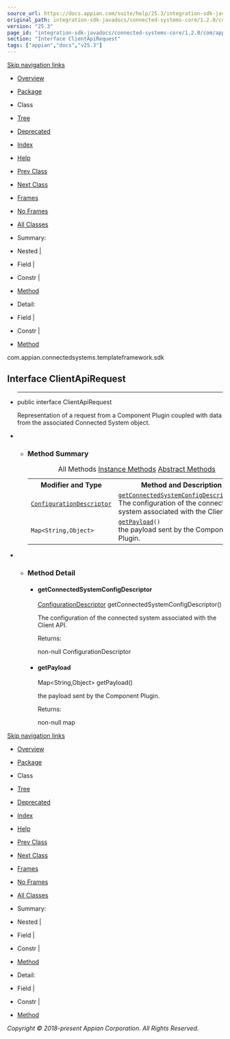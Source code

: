 ```yaml
---
source_url: https://docs.appian.com/suite/help/25.3/integration-sdk-javadocs/connected-systems-core/1.2.0/com/appian/connectedsystems/templateframework/sdk/ClientApiRequest.html
original_path: integration-sdk-javadocs/connected-systems-core/1.2.0/com/appian/connectedsystems/templateframework/sdk/ClientApiRequest.html
version: "25.3"
page_id: "integration-sdk-javadocs/connected-systems-core/1.2.0/com/appian/connectedsystems/templateframework/sdk/ClientApiRequest"
section: "Interface ClientApiRequest"
tags: ["appian","docs","v25.3"]
---
```



[Skip navigation links](#skip.navbar.top "Skip navigation links")

-   [Overview](../../../../../overview-summary.html)
-   [Package](package-summary.html)
-   Class
-   [Tree](package-tree.html)
-   [Deprecated](../../../../../deprecated-list.html)
-   [Index](../../../../../index-all.html)
-   [Help](../../../../../help-doc.html)

-   [Prev Class](../../../../../com/appian/connectedsystems/templateframework/sdk/ClientApi.html "interface in com.appian.connectedsystems.templateframework.sdk")
-   [Next Class](../../../../../com/appian/connectedsystems/templateframework/sdk/ClientApiResponse.html "class in com.appian.connectedsystems.templateframework.sdk")

-   [Frames](../../../../../index.html?com/appian/connectedsystems/templateframework/sdk/ClientApiRequest.html)
-   [No Frames](ClientApiRequest.html)

-   [All Classes](../../../../../allclasses-noframe.html)

-   Summary: 
-   Nested | 
-   Field | 
-   Constr | 
-   [Method](#method.summary)

-   Detail: 
-   Field | 
-   Constr | 
-   [Method](#method.detail)

com.appian.connectedsystems.templateframework.sdk

## Interface ClientApiRequest

-   * * *

    public interface ClientApiRequest

    Representation of a request from a Component Plugin coupled with data from the associated Connected System object.

-   -   ### Method Summary

        <table class="memberSummary" border="0" cellpadding="3" cellspacing="0" summary="Method Summary table, listing methods, and an explanation"><caption><span id="t0" class="activeTableTab"><span>All Methods</span><span class="tabEnd">&nbsp;</span></span><span id="t2" class="tableTab"><span><a href="javascript:show(2);">Instance Methods</a></span><span class="tabEnd">&nbsp;</span></span><span id="t3" class="tableTab"><span><a href="javascript:show(4);">Abstract Methods</a></span><span class="tabEnd">&nbsp;</span></span></caption><tbody><tr><th class="colFirst" scope="col">Modifier and Type</th><th class="colLast" scope="col">Method and Description</th></tr><tr id="i0" class="altColor"><td class="colFirst"><code><a href="../../../../../com/appian/connectedsystems/templateframework/sdk/configuration/ConfigurationDescriptor.html" title="class in com.appian.connectedsystems.templateframework.sdk.configuration">ConfigurationDescriptor</a></code></td><td class="colLast"><code><span class="memberNameLink"><a href="../../../../../com/appian/connectedsystems/templateframework/sdk/ClientApiRequest.html#getConnectedSystemConfigDescriptor--">getConnectedSystemConfigDescriptor</a></span>()</code><div class="block">The configuration of the connected system associated with the Client API.</div></td></tr><tr id="i1" class="rowColor"><td class="colFirst"><code>Map&lt;String,Object&gt;</code></td><td class="colLast"><code><span class="memberNameLink"><a href="../../../../../com/appian/connectedsystems/templateframework/sdk/ClientApiRequest.html#getPayload--">getPayload</a></span>()</code><div class="block">the payload sent by the Component Plugin.</div></td></tr></tbody></table>

-   -   ### Method Detail

        -   #### getConnectedSystemConfigDescriptor

            [ConfigurationDescriptor](../../../../../com/appian/connectedsystems/templateframework/sdk/configuration/ConfigurationDescriptor.html "class in com.appian.connectedsystems.templateframework.sdk.configuration") getConnectedSystemConfigDescriptor()

            The configuration of the connected system associated with the Client API.

            Returns:

            non-null ConfigurationDescriptor

        -   #### getPayload

            Map<String,Object> getPayload()

            the payload sent by the Component Plugin.

            Returns:

            non-null map

[Skip navigation links](#skip.navbar.bottom "Skip navigation links")

-   [Overview](../../../../../overview-summary.html)
-   [Package](package-summary.html)
-   Class
-   [Tree](package-tree.html)
-   [Deprecated](../../../../../deprecated-list.html)
-   [Index](../../../../../index-all.html)
-   [Help](../../../../../help-doc.html)

-   [Prev Class](../../../../../com/appian/connectedsystems/templateframework/sdk/ClientApi.html "interface in com.appian.connectedsystems.templateframework.sdk")
-   [Next Class](../../../../../com/appian/connectedsystems/templateframework/sdk/ClientApiResponse.html "class in com.appian.connectedsystems.templateframework.sdk")

-   [Frames](../../../../../index.html?com/appian/connectedsystems/templateframework/sdk/ClientApiRequest.html)
-   [No Frames](ClientApiRequest.html)

-   [All Classes](../../../../../allclasses-noframe.html)

-   Summary: 
-   Nested | 
-   Field | 
-   Constr | 
-   [Method](#method.summary)

-   Detail: 
-   Field | 
-   Constr | 
-   [Method](#method.detail)

_Copyright © 2018-present Appian Corporation. All Rights Reserved._